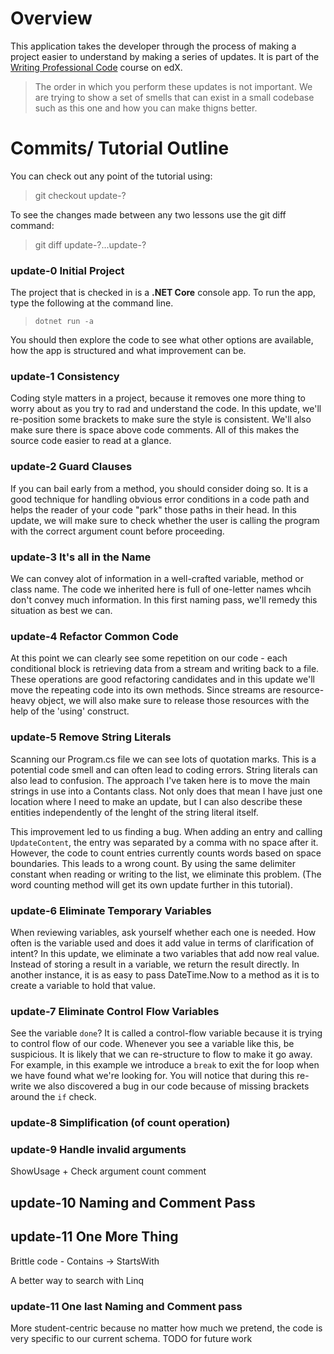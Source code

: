 # Overview

This application takes the developer through the process of making a project easier to understand by making a series of updates. It is part of the [Writing Professional Code](https://www.edx.org/school/microsoft) course on edX. 

> The order in which you perform these updates is not important. We are trying to show a set of smells that can exist in a small codebase such as this one and how you can make thigns better. 


# Commits/ Tutorial Outline

You can check out any point of the tutorial using:

> git checkout update-?

To see the changes made between any two lessons use the git diff command:

> git diff update-?...update-?

### update-0 Initial Project
The project that is checked in is a **.NET Core** console app. To run the app, type the following at the command line. 

> `dotnet run -a`

You should then explore the code to see what other options are available, how the app is structured and what improvement can be. 

### update-1 Consistency

Coding style matters in a project, because it removes one more thing to worry about as you try to rad and understand the code. In this update, we'll re-position some brackets to make sure the style is consistent. We'll also make sure there is space above code comments. All of this makes the source code easier to read at a glance. 

### update-2 Guard Clauses

If you can bail early from a method, you should consider doing so. It is a good technique for handling obvious error conditions in a code path and helps the reader of your code "park" those paths in their head. In this update, we will make sure to check whether the user is calling the program with the correct argument count before proceeding.

### update-3 It's all in the Name

We can convey alot of information in a well-crafted variable, method or class name. The code we inherited here is full of one-letter names whcih don't convey much information. In this first naming pass, we'll remedy this situation as best we can.

### update-4 Refactor Common Code

At this point we can clearly see some repetition on our code - each conditional block is retrieving data from a stream and writing back to a file. These operations are good refactoring candidates and in this update we'll move the repeating code into its own methods. Since streams are resource-heavy object, we will also make sure to release those resources with the help of the 'using' construct. 

### update-5 Remove String Literals

Scanning our Program.cs file we can see lots of quotation marks. This is a potential code smell and can often lead to coding  errors. String literals can also lead to confusion. The approach I've taken here is to move the main strings in use into a Contants class. Not only does that mean I have just one location where I need to make an update, but I can also describe these entities independently of the lenght of the string literal itself. 

This improvement led to us finding a bug. When adding an entry and calling `UpdateContent`, the entry was separated by a comma with no space after it. However, the code to count entries currently counts words based on space boundaries. This leads to a wrong count. By using the same delimiter constant when reading or writing to the list, we eliminate this problem. (The word counting method will get its own update further in this tutorial).

### update-6 Eliminate Temporary Variables

When reviewing variables, ask yourself whether each one is needed. How often is the variable used and does it add value in terms of clarification of intent? In this update, we eliminate a two variables that add now real value. Instead of storing a result in a variable, we return the result directly. In another instance, it is as easy to pass DateTime.Now to a method as it is to create a variable to hold that value. 

### update-7 Eliminate Control Flow Variables

See the variable `done`? It is called a control-flow variable because it is trying to control flow of our code. Whenever you see a variable like this, be suspicious. It is likely that we can re-structure to flow to make it go away. For example, in this example we introduce a `break` to exit the for loop when we have found what we're looking for. You will notice that during  this re-write we also discovered a bug in our code because of missing brackets around the `if` check. 

### update-8 Simplification (of count operation)

### update-9 Handle invalid arguments

ShowUsage + Check argument count comment

## update-10 Naming and Comment Pass



## update-11 One More Thing
Brittle code - Contains -> StartsWith

A better way to search with Linq

### update-11 One last Naming and Comment pass
More student-centric because no matter how much we pretend, the code is very specific to our current schema.
TODO for future work





